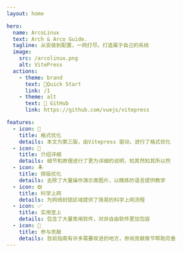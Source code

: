 ```yaml
---
layout: home

hero:
  name: ArcoLinux 
  text: Arch & Arco Guide.
  tagline: 从安装到配置，一网打尽。打造属于自己的系统
  image:
    src: /arcolinux.png
    alt: VitePress
  actions:
    - theme: brand
      text: 🍺Quick Start
      link: /1
    - theme: alt
      text: 🍌 GitHub
      link: https://github.com/vuejs/vitepress

features:
  - icon: 📖
    title: 格式优化
    details: 本文为第三版，由Vitepress 驱动，进行了格式优化
  - icon: 🎏
    title: 介绍详细
    details: 细节和原理进行了更为详细的说明，知其然知其所以然
  - icon: 🏝️
    title: 排版优化
    details: 去除了大量操作演示类图片，以精炼的语言提供教学
  - icon: ❎
    title: 科学上网
    details: 为网络封锁区域提供了简易的科学上网流程
  - icon: ✅
    title: 实用至上
    details: 包含了大量常用软件，对非自由软件更加包容
  - icon: 🌱
    title: 参与贡献
    details: 目前指南有许多需要改进的地方，参阅贡献章节帮助完善
---
```

